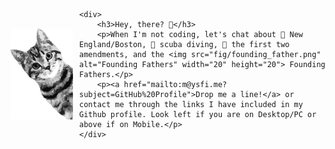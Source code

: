 <div style="display: flex; align-items: center;">
    <img src="https://github.com/myousefi/myousefi/blob/5375151ce6ed6588d28ea83be91007b1d3cecb7b/fig/sneaky-cat-on-waves.svg?sanitize=true" alt="Sneaky cat" style="width: 100px; height: auto; margin-right: 10px;">

    <div>
        <h3>Hey, there? 👋</h3>
        <p>When I'm not coding, let's chat about 🗽 New England/Boston, 🤿 scuba diving, 📜 the first two amendments, and the <img src="fig/founding_father.png" alt="Founding Fathers" width="20" height="20"> Founding Fathers.</p>
        <p><a href="mailto:m@ysfi.me?subject=GitHub%20Profile">Drop me a line!</a> or contact me through the links I have included in my Github profile. Look left if you are on Desktop/PC or above if on Mobile.</p>
    </div>

</div>
